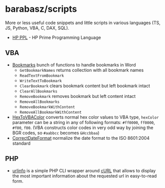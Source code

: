 # barabasz/scripts

More or less useful code snippets and little scripts in various languages (TS, JS, Python, VBA, C, DAX, SQL).

- [HP PPL](hp-ppl) - HP Prime Programming Language

## VBA

- [Bookmarks](vba/Bookmarks.vba) bunch of functions to handle bookmarks in Word
  - `GetBookmarkNames` returns collection with all bookmark names
  - `ReadTextFromBookmark`
  - `WriteTextToBookmark`
  - `ClearBookmark` clears bookmark content but left bookmark intact
  - `ClearAllBookmarks`
  - `RemoveBookmark` removes bookmark but left content intact
  - `RemoveAllBookmarks`
  - `RemoveBookmarkWithContent`
  - `RemoveAllBookmarkWithContent`
- [HexToVBAColor](vba/HexToVBAColor.vba) converts normal hex color values to VBA type, `hexColor` parameter can be a string in any of following formats: `#ff0000`, `ff0000`, `#f00`, `f00`. (VBA constructs color codes in very odd way by joining the BGR codes, so `#aabbcc` becomes `&Hccbbaa`)
- [CorrectDateFormat](vba/CorrectDateFormat.vba) normalize the date format to the ISO 8601:2004 standard

## PHP

- [urlinfo](php/urlinfo) is a simple PHP CLI wrapper around [cURL](https://www.php.net/manual/en/book.curl.php) that allows to display the most important information about the requested url in easy-to-read form.
